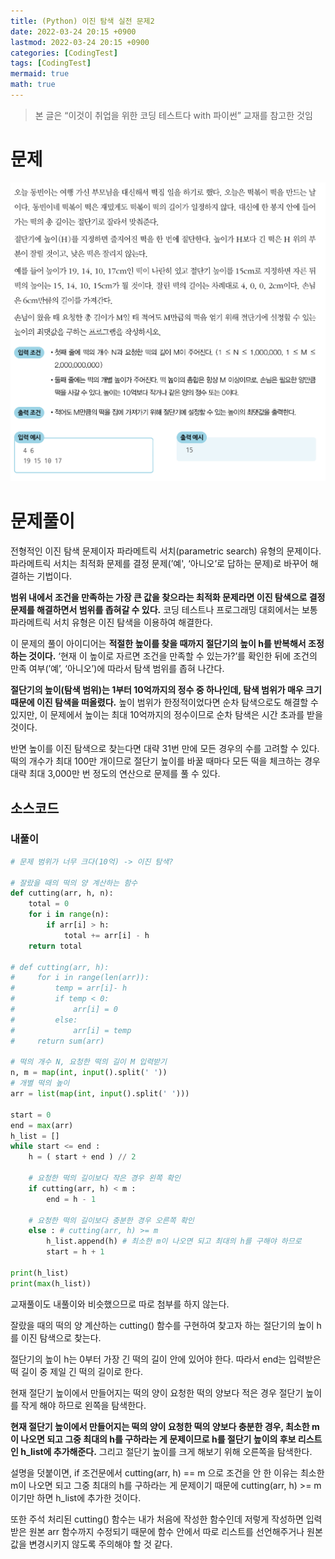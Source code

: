 ```yaml
---
title: (Python) 이진 탐색 실전 문제2
date: 2022-03-24 20:15 +0900
lastmod: 2022-03-24 20:15 +0900
categories: [CodingTest]
tags: [CodingTest]
mermaid: true
math: true
---
```


> 본 글은  “이것이 취업을 위한 코딩 테스트다 with 파이썬” 교재를 참고한 것임
> 

# 문제

![Untitled](/assets/img/2022-03-24-binarySearch3/Untitled.png)

# 문제풀이

전형적인 이진 탐색 문제이자 파라메트릭 서치(parametric search) 유형의 문제이다. 파라메트릭 서치는 최적화 문제를 결정 문제(’예', ‘아니오’로 답하는 문제)로 바꾸어 해결하는 기법이다.

**범위 내에서 조건을 만족하는 가장 큰 값을 찾으라는 최적화 문제라면 이진 탐색으로 결정 문제를 해결하면서 범위를 좁혀갈 수 있다.** 코딩 테스트나 프로그래밍 대회에서는 보통 파라메트릭 서치 유형은 이진 탐색을 이용하여 해결한다. 

이 문제의 풀이 아이디어는 **적절한 높이를 찾을 때까지 절단기의 높이 h를 반복해서 조정하는 것이다.** ‘현재 이 높이로 자르면 조건을 만족할 수 있는가?’를 확인한 뒤에 조건의 만족 여부(’예’, ‘아니오’)에 따라서 탐색 범위를 좁혀 나간다. 

**절단기의 높이(탐색 범위)는 1부터 10억까지의 정수 중 하나인데, 탐색 범위가 매우 크기 때문에 이진 탐색을 떠올렸다.** 높이 범위가 한정적이었다면 순차 탐색으로도 해결할 수 있지만, 이 문제에서 높이는 최대 10억까지의 정수이므로 순차 탐색은 시간 초과를 받을 것이다. 

반면 높이를 이진 탐색으로 찾는다면 대략 31번 만에 모든 경우의 수를 고려할 수 있다. 떡의 개수가 최대 100만 개이므로 절단기 높이를 바꿀 때마다 모든 떡을 체크하는 경우 대략 최대 3,000만 번 정도의 연산으로 문제를 풀 수 있다. 

## 소스코드

### 내풀이

```python
# 문제 범위가 너무 크다(10억) -> 이진 탐색?

# 잘랐을 때의 떡의 양 계산하는 함수
def cutting(arr, h, n):
    total = 0
    for i in range(n):
        if arr[i] > h:
            total += arr[i] - h
    return total

# def cutting(arr, h):
#     for i in range(len(arr)):
#         temp = arr[i]- h
#         if temp < 0:
#             arr[i] = 0
#         else:
#             arr[i] = temp
#     return sum(arr)

# 떡의 개수 N, 요청한 떡의 길이 M 입력받기
n, m = map(int, input().split(' '))
# 개별 떡의 높이
arr = list(map(int, input().split(' ')))

start = 0
end = max(arr)
h_list = []
while start <= end :
    h = ( start + end ) // 2

    # 요청한 떡의 길이보다 작은 경우 왼쪽 확인
    if cutting(arr, h) < m :
        end = h - 1

    # 요청한 떡의 길이보다 충분한 경우 오른쪽 확인
    else : # cutting(arr, h) >= m
        h_list.append(h) # 최소한 m이 나오면 되고 최대의 h를 구해야 하므로
        start = h + 1

print(h_list)
print(max(h_list))
```

교재풀이도 내풀이와 비슷했으므로 따로 첨부를 하지 않는다.

잘랐을 때의 떡의 양 계산하는 cutting() 함수를 구현하여 찾고자 하는 절단기의 높이 h를 이진 탐색으로 찾는다.

절단기의 높이 h는 0부터 가장 긴 떡의 길이 안에 있어야 한다. 따라서 end는 입력받은 떡 길이 중 제일 긴 떡의 길이로 한다. 

현재 절단기 높이에서 만들어지는 떡의 양이 요청한 떡의 양보다 적은 경우 절단기 높이를 작게 해야 하므로 왼쪽을 탐색한다. 

**현재 절단기 높이에서 만들어지는 떡의 양이 요청한 떡의 양보다 충분한 경우, 최소한 m이 나오면 되고 그중 최대의 h를 구하라는 게 문제이므로 h를 절단기 높이의 후보 리스트인 h_list에 추가해준다.** 그리고 절단기 높이를 크게 해보기 위해 오른쪽을 탐색한다. 

설명을 덧붙이면, if 조건문에서 cutting(arr, h) == m 으로 조건을 안 한 이유는 최소한 m이 나오면 되고 그중 최대의 h를 구하라는 게 문제이기 때문에 cutting(arr, h) >= m 이기만 하면 h_list에 추가한 것이다. 

또한 주석 처리된 cutting() 함수는 내가 처음에 작성한 함수인데 저렇게 작성하면 입력받은 원본 arr 함수까지 수정되기 때문에 함수 안에서 따로 리스트를 선언해주거나 원본 값을 변경시키지 않도록 주의해야 할 것 같다.